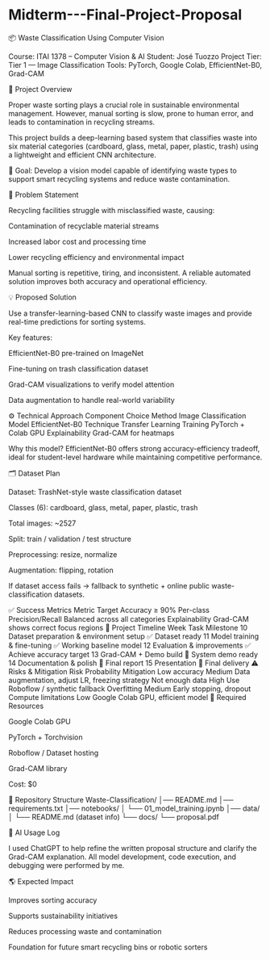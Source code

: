 # Midterm---Final-Project-Proposal
📦 Waste Classification Using Computer Vision

Course: ITAI 1378 – Computer Vision & AI
Student: José Tuozzo
Project Tier: Tier 1 — Image Classification
Tools: PyTorch, Google Colab, EfficientNet-B0, Grad-CAM

🧠 Project Overview

Proper waste sorting plays a crucial role in sustainable environmental management.
However, manual sorting is slow, prone to human error, and leads to contamination in recycling streams.

This project builds a deep-learning based system that classifies waste into six material categories (cardboard, glass, metal, paper, plastic, trash) using a lightweight and efficient CNN architecture.

🎯 Goal: Develop a vision model capable of identifying waste types to support smart recycling systems and reduce waste contamination.

🚨 Problem Statement

Recycling facilities struggle with misclassified waste, causing:

Contamination of recyclable material streams

Increased labor cost and processing time

Lower recycling efficiency and environmental impact

Manual sorting is repetitive, tiring, and inconsistent.
A reliable automated solution improves both accuracy and operational efficiency.

💡 Proposed Solution

Use a transfer-learning-based CNN to classify waste images and provide real-time predictions for sorting systems.

Key features:

EfficientNet-B0 pre-trained on ImageNet

Fine-tuning on trash classification dataset

Grad-CAM visualizations to verify model attention

Data augmentation to handle real-world variability

⚙️ Technical Approach
Component	Choice
Method	Image Classification
Model	EfficientNet-B0
Technique	Transfer Learning
Training	PyTorch + Colab GPU
Explainability	Grad-CAM for heatmaps

Why this model?
EfficientNet-B0 offers strong accuracy-efficiency tradeoff, ideal for student-level hardware while maintaining competitive performance.

🗂 Dataset Plan

Dataset: TrashNet-style waste classification dataset

Classes (6): cardboard, glass, metal, paper, plastic, trash

Total images: ~2527

Split: train / validation / test structure

Preprocessing: resize, normalize

Augmentation: flipping, rotation

If dataset access fails → fallback to synthetic + online public waste-classification datasets.

✅ Success Metrics
Metric	Target
Accuracy	≥ 90%
Per-class Precision/Recall	Balanced across all categories
Explainability	Grad-CAM shows correct focus regions
📅 Project Timeline
Week	Task	Milestone
10	Dataset preparation & environment setup	✅ Dataset ready
11	Model training & fine-tuning	✅ Working baseline model
12	Evaluation & improvements	✅ Achieve accuracy target
13	Grad-CAM + Demo build	🎥 System demo ready
14	Documentation & polish	📝 Final report
15	Presentation	🎯 Final delivery
⚠️ Risks & Mitigation
Risk	Probability	Mitigation
Low accuracy	Medium	Data augmentation, adjust LR, freezing strategy
Not enough data	High	Use Roboflow / synthetic fallback
Overfitting	Medium	Early stopping, dropout
Compute limitations	Low	Google Colab GPU, efficient model
🧰 Required Resources

Google Colab GPU

PyTorch + Torchvision

Roboflow / Dataset hosting

Grad-CAM library

Cost: $0

📂 Repository Structure
Waste-Classification/
│── README.md
│── requirements.txt
│── notebooks/
│   └── 01_model_training.ipynb
│── data/
│   └── README.md  (dataset info)
└── docs/
    └── proposal.pdf

🤖 AI Usage Log

I used ChatGPT to help refine the written proposal structure and clarify the Grad-CAM explanation.
All model development, code execution, and debugging were performed by me.

🌎 Expected Impact

Improves sorting accuracy

Supports sustainability initiatives

Reduces processing waste and contamination

Foundation for future smart recycling bins or robotic sorters
